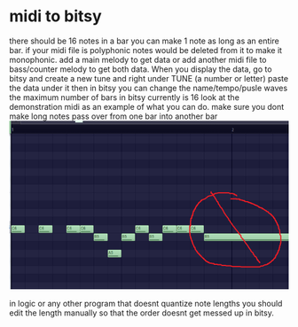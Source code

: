 # midi to bitsy
there should be 16 notes in a bar you can make 1 note as long as an entire bar. if your midi file is polyphonic notes would be deleted from it to make it monophonic. add a main melody to get data or add another midi file to bass/counter melody to get both data. When you display the data, go to bitsy and create a new tune and right under TUNE (a number or letter) paste the data under it then in bitsy you can change the name/tempo/pusle waves 
the maximum number of bars in bitsy currently is 16 
look at the demonstration midi as an example of what you can do. make sure you dont make long notes pass over from one bar into another bar
![alt text](dontdothis.png "midi")

in logic or any other program that doesnt quantize note lengths you should edit the length manually so that the order doesnt get messed up in bitsy. 



